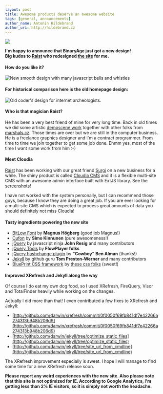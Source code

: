 ```yaml
---
layout: post
title: Awesome products deserve an awesome website
tags: [general, announcements]
author_name: Antonin Hildebrand
author_uri: http://hildebrand.cz
---
```


<img src="{{site.url}}/shared/img/icons/binaryage-badge-64.png" class="intro-icon"/>

**I'm happy to announce that BinaryAge just got a new design!<br/>Big kudos to <a href="http://raist.cz">Raist</a> who redesigned [the site](http://binaryage.com) for me.**

#### How do you like it?

<img class="clear blog-image-full-border" src="{{site.url}}/images/binaryage-redesign.png" title="New smooth design with many javascript bells and whistles">

#### For historical comparison here is the old homepage design:

<img class="clear blog-image-full-border" src="{{site.url}}/images/binaryage-old-design.png" title="Old coder's design for internet archeologists.">

#### Who is that magician Raist?

He has been a very best friend of mine for very long time. Back in old times we did some artistic [demoscene work](http://hildebrand.cz/marshals-web) together with other folks from <a href="http://marshals.cz/">marshals.cz</a>. Those times are over but we are still in the computer business. He is a freelance graphics designer and I'm a contract programmer. From time to time we join together to get some job done. Ehmm yes, most of the time I want some work from him :-)

#### Meet Cloudia

[Raist](http://raist.cz) has been working with our great friend [Surgi](http://webaplications.com) on a new business for a while. The shiny product is called [Cloudia CMS](http://www.cloudia.cz/eng) and it is a flexible multi-site CMS with an awesome admin interface built with ExtJS library. See the [screenshots](http://www.cloudia.cz/eng)!

I have not worked with the system personally, but I can recommend those guys, because I know they are doing a great job. If you are ever looking for a multi-site CMS which is expected to process great amounts of data you should definitely not miss Cloudia!

#### Tasty ingredients powering the new site

* [BitLow Font](http://www.dafont.com/bit-low.font) by **Magnus Högberg** (good job Magnus!)
* [Cufon](http://github.com/sorccu/cufon) by **Simo Kinnunen** (pure awesomeness!)
* [jQuery](http://jquery.com) by javascript ninja **John Resig** and many contributors
* [jQuery Tools](http://flowplayer.org/tools/index.html) by **FlowPlayer folks**
* [jQuery hashchange plugin](http://benalman.com/projects/jquery-hashchange-plugin) by **"Cowboy" Ben Alman** (thanks!)
* [Jekyll](http://github.com/mojombo/jekyll) by github guru **Tom Preston-Werner** and many contributors
* [BluePrint CSS framework](http://www.blueprintcss.org) by [these css folks](http://github.com/joshuaclayton/blueprint-css/blob/master/AUTHORS.textile) (sweet!)

#### Improved XRefresh and Jekyll along the way

Of course I do eat my own dog food, so I used XRefresh, FireQuery, Visor and TotalFinder heavily while working on the changes. 

Actually I did more than that! I even contributed a few fixes to XRefresh and Jekyll:

* [http://github.com/darwin/xrefresh/commit/0f0050f69fb841df7e42266a274313b948b206d9](http://github.com/darwin/xrefresh/commit/0f0050f69fb841df7e42266a274313b948b206d9)
* [http://github.com/darwin/jekyll/tree/optimize_static_files](http://github.com/darwin/jekyll/tree/optimize_static_files)
* [http://github.com/darwin/jekyll/tree/site_url_from_cmdline](http://github.com/darwin/jekyll/tree/site_url_from_cmdline)

The XRefresh improvement especially is sweet. I hope I will manage to find some time for a new XRefresh release soon.

**Please report any weird experiences with the new site. Also please note that this site is not optimized for IE. According to Google Analytics, I'm getting less than 2% IE visitors, so it is simply not worth the headache.**